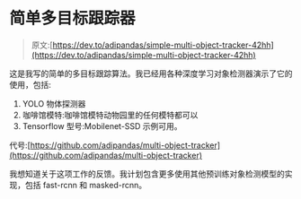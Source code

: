 # 简单多目标跟踪器

> 原文:[https://dev.to/adipandas/simple-multi-object-tracker-42hh](https://dev.to/adipandas/simple-multi-object-tracker-42hh)

这是我写的简单的多目标跟踪算法。我已经用各种深度学习对象检测器演示了它的使用，包括:

1.  YOLO 物体探测器
2.  咖啡馆模特:咖啡馆模特动物园里的任何模特都可以
3.  Tensorflow 型号:Mobilenet-SSD 示例可用。

代号:[https://github.com/adipandas/multi-object-tracker](https://github.com/adipandas/multi-object-tracker)

我想知道关于这项工作的反馈。我计划包含更多使用其他预训练对象检测模型的实现，包括 fast-rcnn 和 masked-rcnn。